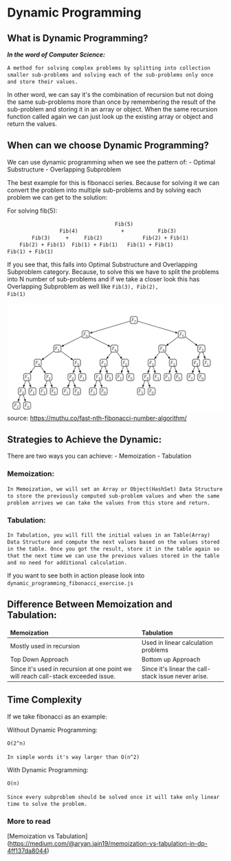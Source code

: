 # Dynamic Programming

## What is Dynamic Programming?

***In the word of Computer Science:***

    A method for solving complex problems by splitting into collection smaller sub-problems and solving each of the sub-problems only once and store their values.

In other word, we can say it's the combination of recursion but not doing the same sub-problems more than once by remembering the result of the sub-problem and storing it in an array or object. When the same recursion function called again we can just look up the existing array or object and return the values.

## When can we choose Dynamic Programming?

We can use dynamic programming when we see the pattern of:
    - Optimal Substructure
    - Overlapping Subproblem

The best example for this is fibonacci series. Because for solving it we can convert the problem into multiple sub-problems and by solving each problem we can get to the solution:

For solving fib(5):

                                       Fib(5)
                     Fib(4)              +           Fib(3)
            Fib(3)     +     Fib(2)             Fib(2) + Fib(1)   
        Fib(2) + Fib(1)  Fib(1) + Fib(1)   Fib(1) + Fib(1)
    Fib(1) + Fib(1)

If you see that, this falls into Optimal Substructure and Overlapping Subproblem category. Because, to solve this we have to split the problems into N number of sub-problems and if we take a closer look this has Overlapping Subproblem as well like <code>Fib(3), Fib(2), Fib(1)</code>

<img src='./assets/fib.png'><br>
source: https://muthu.co/fast-nth-fibonacci-number-algorithm/

## Strategies to Achieve the Dynamic:
There are two ways you can achieve:
    - Memoization
    - Tabulation

### Memoization:
    In Memoization, we will set an Array or Object(HashSet) Data Structure to store the previously computed sub-problem values and when the same problem arrives we can take the values from this store and return.

### Tabulation:
    In Tabulation, you will fill the initial values in an Table(Array) Data Structure and compute the next values based on the values stored in the table. Once you got the result, store it in the table again so that the next time we can use the previous values stored in the table and no need for additional calculation.

If you want to see both in action please look into <code>dynamic_programming_fibonacci_exercise.js</code>

## Difference Between Memoization and Tabulation:

<table style="width:100%">
    <thead>
        <tr style="width:100%;font-weight:bold;">
            <td>Memoization</td>
            <td>Tabulation</td>
        </tr>
    </thead>
    <tbody>
        <tr style="width:100%">
            <td>Mostly used in recursion</td>
            <td>Used in linear calculation problems</td>
        </tr>
        <tr style="width:100%">
            <td>Top Down Approach</td>
            <td>Bottom up Approach</td>
        </tr>
        <tr>
            <td>
                Since it's used in recursion at one point we will reach call-stack exceeded issue.
            </td>
            <td>
                Since it's linear the call-stack issue never arise. 
            </td>
        </tr>
    </tbody>
</table>

## Time Complexity

If we take fibonacci as an example:

Without Dynamic Programming:
    
    O(2^n)

    In simple words it's way larger than O(n^2)

With Dynamic Programming:
    
    O(n)

    Since every subproblem should be solved once it will take only linear time to solve the problem.


### More to read

[Memoization vs Tabulation] (https://medium.com/@aryan.jain19/memoization-vs-tabulation-in-dp-4ff137da8044)

